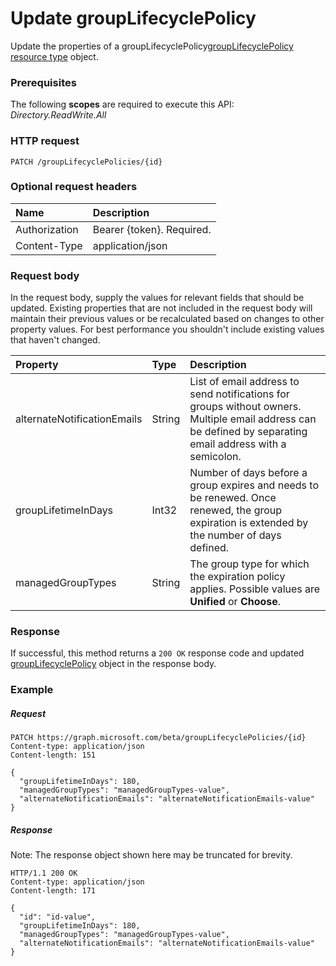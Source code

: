 # Update groupLifecyclePolicy

Update the properties of a groupLifecyclePolicy[groupLifecyclePolicy resource type](../resources/grouplifecyclepolicy.md) object.

### Prerequisites

The following **scopes** are required to execute this API: *Directory.ReadWrite.All*
 
### HTTP request
<!-- { "blockType": "ignored" } -->
```http
PATCH /groupLifecyclePolicies/{id}
```
### Optional request headers
| Name | Description |
|:-----------|:-----------|
| Authorization | Bearer {token}. Required. |
| Content-Type	| application/json	|

### Request body

In the request body, supply the values for relevant fields that should be updated. Existing properties that are not included in the request body will maintain their previous values or be recalculated based on changes to other property values. For best performance you shouldn't include existing values that haven't changed.

| Property | Type | Description |
|:---------------|:--------|:----------|
|alternateNotificationEmails|String| List of email address to send notifications for groups without owners. Multiple email address can be defined by separating email address with a semicolon. |
|groupLifetimeInDays|Int32| Number of days before a group expires and needs to be renewed. Once renewed, the group expiration is extended by the number of days defined. |
|managedGroupTypes|String| The group type for which the expiration policy applies. Possible values are **Unified** or **Choose**. |

### Response

If successful, this method returns a `200 OK` response code and updated [groupLifecyclePolicy](../resources/grouplifecyclepolicy.md) object in the response body.
### Example

##### Request

<!-- {
  "blockType": "request",
  "name": "update_grouplifecyclepolicy"
}-->
```http
PATCH https://graph.microsoft.com/beta/groupLifecyclePolicies/{id}
Content-type: application/json
Content-length: 151

{
  "groupLifetimeInDays": 180,
  "managedGroupTypes": "managedGroupTypes-value",
  "alternateNotificationEmails": "alternateNotificationEmails-value"
}
```
##### Response
Note: The response object shown here may be truncated for brevity. 
<!-- {
  "blockType": "response",
  "truncated": true,
  "@odata.type": "microsoft.graph.groupLifecyclePolicy"
} -->
```http
HTTP/1.1 200 OK
Content-type: application/json
Content-length: 171

{
  "id": "id-value",
  "groupLifetimeInDays": 180,
  "managedGroupTypes": "managedGroupTypes-value",
  "alternateNotificationEmails": "alternateNotificationEmails-value"
}
```

<!-- uuid: 8fcb5dbc-d5aa-4681-8e31-b001d5168d79
2015-10-25 14:57:30 UTC -->
<!-- {
  "type": "#page.annotation",
  "description": "Update groupLifecyclePolicy",
  "keywords": "",
  "section": "documentation",
  "tocPath": ""
}-->